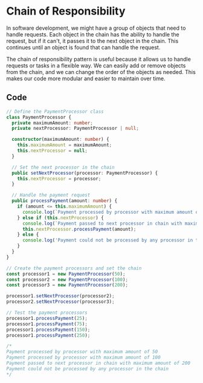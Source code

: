 # Chain of Responsibility

In software development, we might have a group of objects that need to handle requests. Each object in the chain has the ability to handle the request, but if it can't, it passes it to the next object in the chain. This continues until an object is found that can handle the request.

The chain of responsibility pattern is useful because it allows us to handle requests or tasks in a flexible way. We can easily add or remove objects from the chain, and we can change the order of the objects as needed. This makes our code more modular and easier to maintain over time.

## Code

```ts
// Define the PaymentProcessor class
class PaymentProcessor {
  private maximumAmount: number;
  private nextProcessor: PaymentProcessor | null;

  constructor(maximumAmount: number) {
    this.maximumAmount = maximumAmount;
    this.nextProcessor = null;
  }

  // Set the next processor in the chain
  public setNextProcessor(processor: PaymentProcessor) {
    this.nextProcessor = processor;
  }

  // Handle the payment request
  public processPayment(amount: number) {
    if (amount <= this.maximumAmount) {
      console.log(`Payment processed by processor with maximum amount of ${this.maximumAmount}`);
    } else if (this.nextProcessor) {
      console.log(`Payment passed to next processor in chain with maximum amount of ${this.nextProcessor.maximumAmount}`);
      this.nextProcessor.processPayment(amount);
    } else {
      console.log('Payment could not be processed by any processor in the chain');
    }
  }
}

// Create the payment processors and set the chain
const processor1 = new PaymentProcessor(50);
const processor2 = new PaymentProcessor(100);
const processor3 = new PaymentProcessor(200);

processor1.setNextProcessor(processor2);
processor2.setNextProcessor(processor3);

// Test the payment processors
processor1.processPayment(25);
processor1.processPayment(75);
processor1.processPayment(150);
processor1.processPayment(250);

/*
Payment processed by processor with maximum amount of 50
Payment processed by processor with maximum amount of 100
Payment passed to next processor in chain with maximum amount of 200
Payment could not be processed by any processor in the chain
*/
```